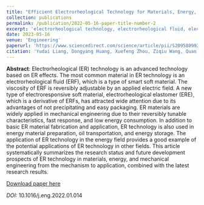 ```yaml
---
title: "Efficient Electrorheological Technology for Materials, Energy, and Mechanical Engineering: from Mechanisms to Applications"
collection: publications
permalink: /publication/2022-05-16-paper-title-number-2
excerpt: 'electrorheological technology, electrorheological fluid, electrorheological elastomer'
date: 2023-05-16
venue: 'Engineering'
paperurl: 'https://www.sciencedirect.com/science/article/pii/S2095809922003526'
citation: 'Yudai Liang, Dongyang Huang, Xuefeng Zhou, Ziqiu Wang, Quan Shi, Yaying Hong, Huayan Pu, Mengying Zhang, Jinbo Wu, Weijia Wen. Efficient Electrorheological Technology for Materials, Energy, and Mechanical Engineering: From Mechanisms to Applications. Engineering. 2023, 24: 151-171.'
---
```

**Abstract**: Electrorheological (ER) technology is an advanced technology based on ER effects. The most common material in ER technology is an electrorheological fluid (ERF), which is a type of smart soft material. The viscosity of ERF is reversibly adjustable by an applied electric field. A new type of electroresponsive soft material, electrorheological elastomer (ERE), which is a derivative of ERFs, has attracted wide attention due to its advantages of not precipitating and easy packaging. ER materials are widely applied in mechanical engineering due to their reversibly tunable characteristics, fast response, and low energy consumption. In addition to basic ER material fabrication and application, ER technology is also used in energy material preparation, oil transportation, and energy storage. The application of ER technology in the energy field provides a good example of the potential applications of ER technology in other fields. This article systematically summarizes the research status and future development prospects of ER technology in materials, energy, and mechanical engineering from the mechanism to application, combined with the latest research results.

[Download paper here](https://www.researchgate.net/publication/360637239_Efficient_Electrorheological_Technology_for_Materials_Energy_and_Mechanical_Engineering_From_Mechanisms_to_Applications)

*DOI:* 10.1016/j.eng.2022.01.014
